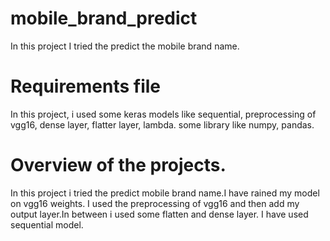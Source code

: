 # mobile_brand_predict
In this project I tried the predict the mobile brand name.

# Requirements file
In this project, i used some keras models like sequential, preprocessing of vgg16, dense layer, flatter layer, lambda. some library like numpy, pandas.

# Overview of the projects.
In this project i tried the predict mobile brand name.I have rained my model on vgg16 weights. I used the preprocessing of vgg16 and then add my output layer.In between i used some flatten and dense layer. I have used sequential model.
